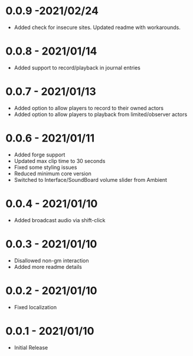 # 0.0.9 -2021/02/24

* Added check for insecure sites. Updated readme with workarounds.

# 0.0.8 - 2021/01/14

* Added support to record/playback in journal entries

# 0.0.7 - 2021/01/13

* Added option to allow players to record to their owned actors
* Added option to allow players to playback from limited/observer actors

# 0.0.6 - 2021/01/11

* Added forge support
* Updated max clip time to 30 seconds
* Fixed some styling issues
* Reduced minimum core version
* Switched to Interface/SoundBoard volume slider from Ambient

# 0.0.4 - 2021/01/10

* Added broadcast audio via shift-click

# 0.0.3 - 2021/01/10

* Disallowed non-gm interaction
* Added more readme details

# 0.0.2 - 2021/01/10

* Fixed localization

# 0.0.1 - 2021/01/10

* Initial Release
